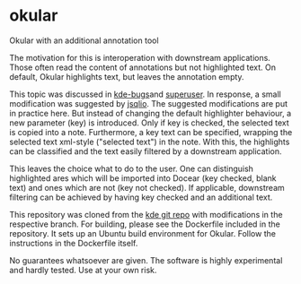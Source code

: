# okular
Okular with an additional annotation tool

The motivation for this is interoperation with downstream applications. Those often read the content of annotations but not highlighted text. On default, Okular highlights text, but leaves the annotation empty.

This topic was discussed in [kde-bugs](http://kde-bugs-dist.kde.narkive.com/OLrGrjHW/okular-bug-321992-feature-request-can-the-highlighter-automatically-fill-the-attached-pop-up-note)and [superuser](http://superuser.com/questions/673917/modify-okular-highlight-to-automatically-copy-highlighted-text-into-comment). In response, a small modification was suggested by [jsqlio](https://github.com/jsqlio/okular). The suggested modifications are put in practice here. But instead of changing the default highlighter behaviour, a new parameter (key) is introduced. Only if key is checked, the selected text is copied into a note. Furthermore, a key text can be specified, wrapping the selected text xml-style ("<key>selected text</key>") in the note. With this, the highlights can be classified and the text easily filtered by a downstream application.

This leaves the choice what to do to the user. One can distinguish highlighted ares which will be imported into Docear (key checked, blank text) and ones which are not (key not checked). If applicable, downstream filtering can be achieved by having key checked and an additional text.

This repository was cloned from the [kde git repo](git://anongit.kde.org/okular) with modifications in the respective branch. For building, please see the Dockerfile included in the repository. It sets up an Ubuntu build environment for Okular. Follow the instructions in the Dockerfile itself.

No guarantees whatsoever are given. The software is highly experimental and hardly tested. Use at your own risk.

